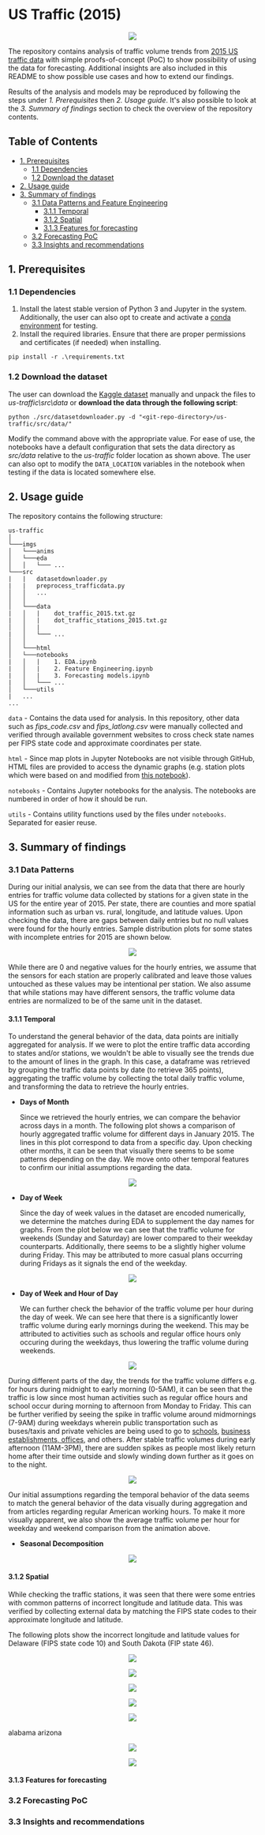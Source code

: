 # US Traffic (2015)

<p align="center"><img src="imgs/anims/sample_traffic.gif" ></p>

The repository contains analysis of traffic volume trends from [2015 US traffic data](https://www.kaggle.com/jboysen/us-traffic-2015) with simple proofs-of-concept (PoC) to show possibility of using the data for forecasting. Additional insights are also included in this README to show possible use cases and how to extend our findings.

Results of the analysis and models may be reproduced by following the steps under *1. Prerequisites* then *2. Usage guide*. It's also possible to look at the *3. Summary of findings* section to check the overview of the repository contents.

## Table of Contents

- [1. Prerequisites]()
  - [1.1 Dependencies]()
  - [1.2 Download the dataset]()
- [2. Usage guide]()
- [3. Summary of findings]()
  - [3.1 Data Patterns and Feature Engineering]()
    - [3.1.1 Temporal]()
    - [3.1.2 Spatial]()
    - [3.1.3 Features for forecasting]()
  - [3.2 Forecasting PoC]()
  - [3.3 Insights and recommendations]()

## 1. Prerequisites

### 1.1 Dependencies

1. Install the latest stable version of Python 3 and Jupyter in the system. Additionally, the user can also opt to create and activate a [conda environment](https://docs.conda.io/projects/conda/en/latest/user-guide/getting-started.html) for testing. 
2. Install the required libraries. Ensure that there are proper permissions and certificates (if needed) when installing.
```
pip install -r .\requirements.txt
```

### 1.2 Download the dataset

The user can download the [Kaggle dataset](https://www.kaggle.com/jboysen/us-traffic-2015) manually and unpack the files to *us-traffic\src\data* or **download the data through the following script**:
```
python ./src/datasetdownloader.py -d "<git-repo-directory>/us-traffic/src/data/"
```
Modify the command above with the appropriate <git-repo-directory> value. For ease of use, the notebooks have a default configuration that sets the data directory as *src/data* relative to the *us-traffic* folder location as shown above. The user can also opt to modify the `DATA_LOCATION` variables in the notebook when testing if the data is located somewhere else.

## 2. Usage guide

The repository contains the following structure:

```
us-traffic
│   
└───imgs
│   └───anims
│   └───eda
│   │   └─── ...
└───src
|   |   datasetdownloader.py
|   |   preprocess_trafficdata.py
│   │   ...
│   │
│   └───data 
|   │   |    dot_traffic_2015.txt.gz
|   │   |    dot_traffic_stations_2015.txt.gz
│   │   |
|   │   └─── ...
│   │
│   └───html 
│   └───notebooks 
|   │   |    1. EDA.ipynb
|   │   |    2. Feature Engineering.ipynb
|   │   |    3. Forecasting models.ipynb
|   │   └─── ...
│   └───utils
|   ...
...
```

`data` - Contains the data used for analysis. In this repository, other data such as *fips_code.csv* and *fips_latlong.csv* were manually collected and verified through available government websites to cross check state names per FIPS state code and approximate coordinates per state.
  
`html` - Since map plots in Jupyter Notebooks are not visible through GitHub, HTML files are provided to access the dynamic graphs (e.g. station plots which were based on and modified from [this notebook](https://www.kaggle.com/frankcorrigan/end-to-end-data-science-project)).
  
`notebooks` - Contains Jupyter notebooks for the analysis. The notebooks are numbered in order of how it should be run.
  
`utils` - Contains utility functions used by the files under `notebooks`. Separated for easier reuse.

## 3. Summary of findings

### 3.1 Data Patterns

During our initial analysis, we can see from the data that there are hourly entries for traffic volume data collected by stations for a given state in the US for the entire year of 2015. Per state, there are counties and more spatial information such as urban vs. rural, longitude, and latitude values. Upon checking the data, there are gaps between daily entries but no null values were found for the hourly entries. Sample distribution plots for some states with incomplete entries for 2015 are shown below.
  
<p align="center"><img src="imgs/eda/sample_dist_dates.png" ></p>
  
While there are 0 and negative values for the hourly entries, we assume that the sensors for each station are properly calibrated and leave those values untouched as these values may be intentional per station. We also assume that while stations may have different sensors, the traffic volume data entries are normalized to be of the same unit in the dataset.

#### 3.1.1 Temporal

To understand the general behavior of the data, data points are initially aggregated for analysis. If we were to plot the entire traffic data according to states and/or stations, we wouldn't be able to visually see the trends due to the amount of lines in the graph. In this case, a dataframe was retrieved by grouping the traffic data points by date (to retrieve 365 points), aggregating the traffic volume by collecting the total daily traffic volume, and transforming the data to retrieve the hourly entries.

- **Days of Month**
  
    Since we retrieved the hourly entries, we can compare the behavior across days in a month. The following plot shows a comparison of hourly aggregated traffic volume for different days in January 2015. The lines in this plot correspond to data from a specific day. Upon checking other months, it can be seen that visually there seems to be some patterns depending on the day. We move onto other temporal features to confirm our initial assumptions regarding the data.

<p align="center"><img src="imgs/eda/1.4.2.1.png" ></p>
  
- **Day of Week**
   
  Since the day of week values in the dataset are encoded numerically, we determine the matches during EDA to supplement the day names for graphs. From the plot below we can see that the traffic volume for weekends (Sunday and Saturday) are lower compared to their weekday counterparts. Additionally, there seems to be a slightly higher volume during Friday. This may be attributed to more casual plans occurring during Fridays as it signals the end of the weekday.
  
<p align="center"><img src="imgs/eda/1.4.3.1.png" ></p>

- **Day of Week and Hour of Day**
  
   We can further check the behavior of the traffic volume per hour during the day of week. We can see here that there is a significantly lower traffic volume during early mornings during the weekend. This may be attributed to activities such as schools and regular office hours only occuring during the weekdays, thus lowering the traffic volume during weekends.
  
<p align="center"><img src="imgs/eda/1.4.3.2.png" ></p>
  
  During different parts of the day, the trends for the traffic volume differs e.g. for hours during midnight to early morning (0-5AM), it can be seen that the traffic is low since most human activities such as regular office hours and school occur during morning to afternoon from Monday to Friday. This can be further verified by seeing the spike in traffic volume around midmornings (7-9AM) during weekdays wherein public transportation such as buses/taxis and private vehicles are being used to go to [schools](https://www.ciee.org/typical-day-school), [business establishments, offices](https://htir.com/articles/business-hours.php), and others. After stable traffic volumes during early afternoon (11AM-3PM), there are sudden spikes as people most likely return home after their time outside and slowly winding down further as it goes on to the night. 
  
<p align="center"><img src="imgs/anims/weekday-weekend.gif" ></p>
  
  Our initial assumptions regarding the temporal behavior of the data seems to match the general behavior of the data visually during aggregation and from articles regarding regular American working hours. To make it more visually apparent, we also show the average traffic volume per hour for weekday and weekend comparison from the animation above.

- **Seasonal Decomposition**
  
<p align="center"><img src="imgs/eda/1.4.4.3.png" ></p>

#### 3.1.2 Spatial
While checking the traffic stations, it was seen that there were some entries with common patterns of incorrect longitude and latitude data. This was verified by collecting external data by matching the FIPS state codes to their approximate longitude and latitude.

The following plots show the incorrect longitude and latitude values for Delaware (FIPS state code 10) and South Dakota (FIP state 46). 
<p align="center"><img src="imgs/eda/10_map_before.png" ></p>
<p align="center"><img src="imgs/eda/46_map_before.png" ></p>
 

<p align="center"><img src="imgs/eda/10_map_after.png" ></p>
<p align="center"><img src="imgs/eda/46_map_after.png" ></p>
<p align="center"><img src="imgs/eda/1.5.3.1_FIPS_1.png" ></p>
  alabama
  arizona
<p align="center"><img src="imgs/eda/1.5.3.1_FIPS_4.png" >
<p align="center"><img src="imgs/eda/1.5.4.1.png" >

#### 3.1.3 Features for forecasting

### 3.2 Forecasting PoC
  
### 3.3 Insights and recommendations
